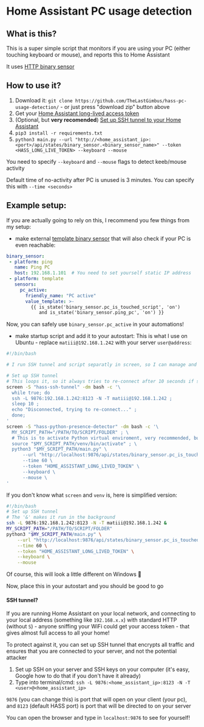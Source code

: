 # Home Assistant PC usage detection

## What is this?
This is a super simple script that monitors if you are using your PC (either touching keyboard or mouse), and reports this to Home Assistant

It uses [HTTP binary sensor](https://www.home-assistant.io/integrations/http#binary-sensor)

## How to use it?
1. Download it: `git clone https://github.com/TheLastGimbus/hass-pc-usage-detection/` - or just press "download zip" button above
2. Get your [Home Assistant long-lived access token](https://www.home-assistant.io/docs/authentication/#your-account-profile)
3. (Optional, but **very recomended**) [Set up SSH tunnel to your Home Assistant](#ssh-tunnel)
4. `pip3 install -r requirements.txt`
5. `python3 main.py --url "http://<home_assistant_ip>:<port>/api/states/binary_sensor.<binary_sensor_name>" --token <HASS_LONG_LIVE_TOKEN> --keyboard --mouse`

You need to specify `--keyboard` and `--mouse` flags to detect keeb/mouse activity

Default time of no-activity after PC is unused is 3 minutes. You can specify this with `--time <seconds>`

## Example setup:
If you are actually going to rely on this, I recommend you few things from my setup:
 - make external [template binary sensor](https://www.home-assistant.io/integrations/binary_sensor.template/) that will also check if your PC is even reachable:
 ```yaml
 binary_sensor:
  - platform: ping
    name: Ping PC
    host: 192.168.1.101  # You need to set yourself static IP address
  - platform: template
    sensors:
      pc_active:
        friendly_name: "PC active"
        value_template: >-
          {{ is_state('binary_sensor.pc_is_touched_script', 'on')
             and is_state('binary_sensor.ping_pc', 'on') }}
```
Now, you can safely use `binary_sensor.pc_active` in your automations!

 - make startup script and add it to your autostart:
This is what I use on Ubuntu - replace `matiii@192.168.1.242` with your server `user@address`:
```bash
#!/bin/bash

# I run SSH tunnel and script separatly in screen, so I can manage and restart them whenever I want

# Set up SSH tunnel
# This loops it, so it always tries to re-connect after 10 seconds if something fails
screen -S "hass-ssh-tunnel" -dm bash -c '\
  while true; do
  ssh -L 9876:192.168.1.242:8123 -N -T matiii@192.168.1.242 ;
  sleep 10 ;
  echo "Disconnected, trying to re-connect..." ;
  done;
'
screen -S "hass-python-presence-detector" -dm bash -c '\
  MY_SCRIPT_PATH="/PATH/TO/SCRIPT/FOLDER" ; \
  # This is to activate Python virtual enviroment, very recommended, but you can skip it \
  source "$MY_SCRIPT_PATH/venv/bin/activate" ; \
  python3 "$MY_SCRIPT_PATH/main.py" \
      --url "http://localhost:9876/api/states/binary_sensor.pc_is_touched_script" \
      --time 60 \
      --token "HOME_ASSISTANT_LONG_LIVED_TOKEN" \
      --keyboard \
      --mouse \
'
```

If you don't know what `screen` and `venv` is, here is simplified version:
```bash
#!/bin/bash
# Set up SSH tunnel
# The '&' makes it run in the background
ssh -L 9876:192.168.1.242:8123 -N -T matiii@192.168.1.242 &
MY_SCRIPT_PATH="/PATH/TO/SCRIPT/FOLDER"
python3 "$MY_SCRIPT_PATH/main.py" \
    --url "http://localhost:9876/api/states/binary_sensor.pc_is_touched_script" \
    --time 60 \
    --token "HOME_ASSISTANT_LONG_LIVED_TOKEN" \
    --keyboard \
    --mouse
```

Of course, this will look a little different on Windows :no_good:

Now, place this in your autostart and you should be good to go

#### SSH tunnel?
If you are running Home Assistant on your local network, and connecting to your local address (something like `192.168.x.x`) 
with standard HTTP (without `S`) - anyone sniffing your WiFi could get your access token - that gives almost full access to all your home!

To protect against it, you can set up SSH tunnel that encrypts all traffic and ensures that you are connected to your server, and not the potential attacker

1. Set up SSH on your server and SSH keys on your computer (it's easy, Google how to do that if you don't have it already)
2. Type into terminal/cmd: `ssh -L 9876:<home_assistant_ip>:8123 -N -T <user>@<home_assistant_ip>`

`9876` (you can change this) is port that will open on your client (your pc), and `8123` (default HASS port) is port that will be directed to on your server

You can open the browser and type in `localhost:9876` to see for yourself!

